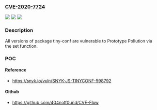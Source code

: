 ### [CVE-2020-7724](https://cve.mitre.org/cgi-bin/cvename.cgi?name=CVE-2020-7724)
![](https://img.shields.io/static/v1?label=Product&message=tiny-conf&color=blue)
![](https://img.shields.io/static/v1?label=Version&message=%3E%3D%200%20&color=brighgreen)
![](https://img.shields.io/static/v1?label=Vulnerability&message=Prototype%20Pollution&color=brighgreen)

### Description

All versions of package tiny-conf are vulnerable to Prototype Pollution via the set function.

### POC

#### Reference
- https://snyk.io/vuln/SNYK-JS-TINYCONF-598792

#### Github
- https://github.com/404notf0und/CVE-Flow

